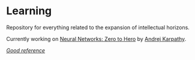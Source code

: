# Learning
Repository for everything related to the expansion of intellectual horizons.

Currently working on [Neural Networks: Zero to Hero](https://youtube.com/playlist?list=PLAqhIrjkxbuWI23v9cThsA9GvCAUhRvKZ) by [Andrej Karpathy](https://karpathy.ai/). 

*[Good reference](https://particle1331.github.io/fitter-happier-models/intro.html)*
